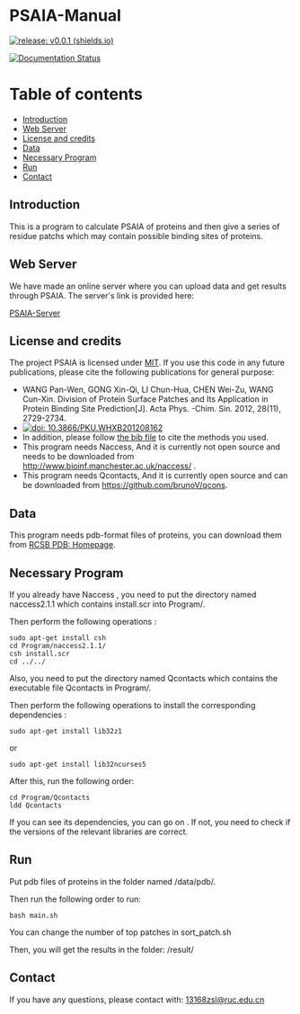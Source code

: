 # PSAIA-Manual

[![release: v0.0.1 (shields.io)](https://img.shields.io/badge/release-v0.0.1-blue)](https://github.com/RUC-MIALAB/PSAIA/releases)

[![Documentation Status](https://readthedocs.org/projects/psaia/badge/?version=latest)](https://psaia.readthedocs.io/en/latest/?badge=latest)

# Table of contents

- [Introduction](#introduction)
- [Web Server](#web-server)
- [License and credits](#license-and-credits)
- [Data](#data)
- [Necessary Program](#necessary-program)
- [Run](#run)
- [Contact](#contact)



## Introduction

This is a program to calculate PSAIA of proteins and then give a series of residue patchs which may contain possible binding sites of proteins.



## Web Server

We have made an online server where you can upload data and get results through PSAIA. The server's link is provided here:

[PSAIA-Server](http://127.0.0.1:7860/)

## License and credits

The project PSAIA is licensed under [MIT](./LICENSE).
If you use this code in any future publications, please cite the following publications for general purpose:

- WANG Pan-Wen, GONG Xin-Qi, LI Chun-Hua, CHEN Wei-Zu, WANG Cun-Xin. Division of Protein Surface Patches and Its Application in Protein Binding Site Prediction[J]. Acta Phys. -Chim. Sin. 2012, 28(11), 2729-2734. 
- [![doi: 10.3866/PKU.WHXB201208162](https://img.shields.io/badge/DOI:10.3866/PKU.WHXB201208162-blue)](https://doi.org/10.3866/PKU.WHXB201208162)
- In addition, please follow [the bib file](CITATIONS.bib) to cite the methods you used.
- This program needs Naccess, And it is currently not open source and needs to be downloaded from http://www.bioinf.manchester.ac.uk/naccess/ .
- This program needs Qcontacts, And it is currently open source and can be downloaded from https://github.com/brunoV/qcons.

## Data

This program needs pdb-format files of proteins, you can download them from [RCSB PDB: Homepage](https://www.rcsb.org/).

## Necessary Program

If you already have Naccess , you need to put the directory named naccess2.1.1 which contains install.scr into Program/.  

Then perform the following operations :

```
sudo apt-get install csh
cd Program/naccess2.1.1/
csh install.scr
cd ../../
```

Also, you need to put the directory named Qcontacts which contains the executable file Qcontacts in Program/. 

Then perform the following operations to install the corresponding dependencies : 

```
sudo apt-get install lib32z1
```

or 

```
sudo apt-get install lib32ncurses5
```

After this, run the following order:

```
cd Program/Qcontacts
ldd Qcontacts
```

If you can see its dependencies, you can go on . If not, you need to check if the versions of the relevant libraries are correct.

## Run

Put pdb files of proteins in the folder named /data/pdb/.

Then run the following order to run:

```
bash main.sh
```

You can change the number of top patches in  sort_patch.sh

Then, you will get the results in the folder: /result/


## Contact

If you have any questions, please contact with: 13168zsl@ruc.edu.cn



